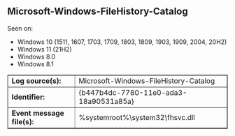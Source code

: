 ## Microsoft-Windows-FileHistory-Catalog

Seen on:
* Windows 10 (1511, 1607, 1703, 1709, 1803, 1809, 1903, 1909, 2004, 20H2)
* Windows 11 (21H2)
* Windows 8.0
* Windows 8.1

<table border="1" class="docutils">
  <tbody>
    <tr>
      <td><b>Log source(s):</b></td>
      <td>Microsoft-Windows-FileHistory-Catalog</td>
    </tr>
    <tr>
      <td><b>Identifier:</b></td>
      <td>{b447b4dc-7780-11e0-ada3-18a90531a85a}</td>
    </tr>
    <tr>
      <td><b>Event message file(s):</b></td>
      <td>%systemroot%\system32\fhsvc.dll</td>
    </tr>
  </tbody>
</table>

&nbsp;

